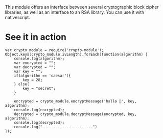 This module offers an interface between several cryptographic block cipher libraries, as well as an interface to an RSA library. You can use it with nativescript.

# See it in action 
```
var crypto_module = require('crypto-module');
Object.keys(crypto_module.ivLength).forEach(function(algorithm) {
    console.log(algorithm); 
    var encrypted = "";
    var decrypted = "";
    var key = "";
    if(algorithm == 'caesar'){
        key = 28; 
    } else{
        key = "secret";
    }

    encrypted = crypto_module.encryptMessage('hallo 👄', key, algorithm); 
    console.log(encrypted);
    decrypted = crypto_module.decryptMessage(encrypted, key, algorithm);
    console.log(decrypted); 
    console.log("-----------------------")
});
 ```
